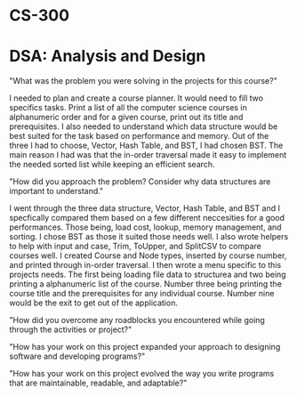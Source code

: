 # CS-300
# DSA: Analysis and Design

"What was the problem you were solving in the projects for this course?"

I needed to plan and create a course planner. It would need to fill two specifics tasks. Print a list of all the computer science courses in alphanumeric order and for a given course, print out its title and prerequisites. I also needed to understand which data structure would be best suited for the task based on performance and memory. Out of the three I had to choose, Vector, Hash Table, and BST, I had chosen BST. The main reason I had was that the in-order traversal made it easy to implement the needed sorted list while keeping an efficient search. 

"How did you approach the problem? Consider why data structures are important to understand."

I went through the three data structure, Vector, Hash Table, and BST and I specfically compared them based on a few different neccesities for a good performances. Those being, load cost, lookup, memory management, and sorting. I chose BST as those it suited those needs well. I also wrote helpers to help with input and case, Trim, ToUpper, and SplitCSV to compare courses well. I created Course and Node types, inserted by course number, and printed through in-order traversal. I then wrote a menu specific to this projects needs. The first being loading file data to structurea and two being printing a alphanumeric list of the course. Number three being printing the course title and the prerequisites for any individual course. Number nine would be the exit to get out of the application.

"How did you overcome any roadblocks you encountered while going through the activities or project?"

"How has your work on this project expanded your approach to designing software and developing programs?"

"How has your work on this project evolved the way you write programs that are maintainable, readable, and adaptable?"
